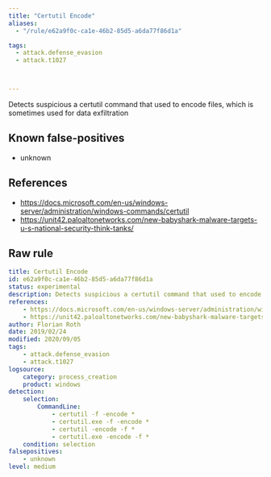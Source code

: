 ```yaml
---
title: "Certutil Encode"
aliases:
  - "/rule/e62a9f0c-ca1e-46b2-85d5-a6da77f86d1a"

tags:
  - attack.defense_evasion
  - attack.t1027



---
```


Detects suspicious a certutil command that used to encode files, which is sometimes used for data exfiltration

<!--more-->


## Known false-positives

* unknown



## References

* https://docs.microsoft.com/en-us/windows-server/administration/windows-commands/certutil
* https://unit42.paloaltonetworks.com/new-babyshark-malware-targets-u-s-national-security-think-tanks/


## Raw rule
```yaml
title: Certutil Encode
id: e62a9f0c-ca1e-46b2-85d5-a6da77f86d1a
status: experimental
description: Detects suspicious a certutil command that used to encode files, which is sometimes used for data exfiltration
references:
    - https://docs.microsoft.com/en-us/windows-server/administration/windows-commands/certutil
    - https://unit42.paloaltonetworks.com/new-babyshark-malware-targets-u-s-national-security-think-tanks/
author: Florian Roth
date: 2019/02/24
modified: 2020/09/05
tags:
    - attack.defense_evasion
    - attack.t1027
logsource:
    category: process_creation
    product: windows
detection:
    selection:
        CommandLine:
            - certutil -f -encode *
            - certutil.exe -f -encode *
            - certutil -encode -f *
            - certutil.exe -encode -f *
    condition: selection
falsepositives:
    - unknown
level: medium

```

